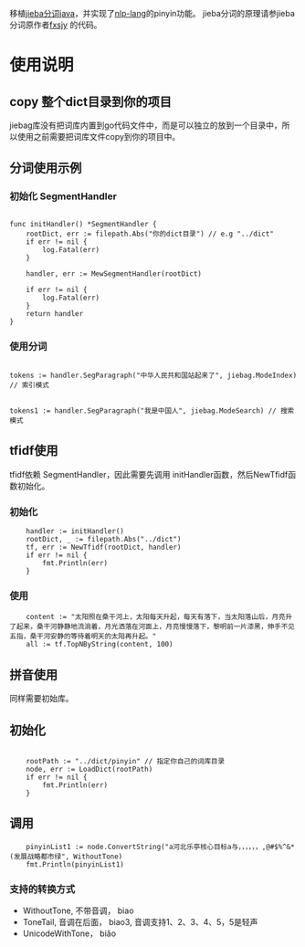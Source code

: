 移植[jieba分词java](!https://github.com/huaban/jieba-analysis)，并实现了[nlp-lang](https://github.com/NLPchina/nlp-lang)的pinyin功能。
jieba分词的原理请参jieba分词原作者[fxsjy](https://github.com/fxsjy) 的代码。


# 使用说明
## copy 整个dict目录到你的项目

jiebag库没有把词库内置到go代码文件中，而是可以独立的放到一个目录中，所以使用之前需要把词库文件copy到你的项目中。

## 分词使用示例

### 初始化 SegmentHandler

```

func initHandler() *SegmentHandler {
	rootDict, err := filepath.Abs("你的dict目录") // e.g "../dict"
	if err != nil {
		log.Fatal(err)
	}

	handler, err := MewSegmentHandler(rootDict)

	if err != nil {
		log.Fatal(err)
	}
	return handler
}

```

### 使用分词

```

tokens := handler.SegParagraph("中华人民共和国站起来了", jiebag.ModeIndex) // 索引模式


tokens1 := handler.SegParagraph("我是中国人", jiebag.ModeSearch) // 搜索模式

```


## tfidf使用

tfidf依赖 SegmentHandler，因此需要先调用 initHandler函数，然后NewTfidf函数初始化。

### 初始化

```
    handler := initHandler()
    rootDict, _ := filepath.Abs("../dict")
    tf, err := NewTfidf(rootDict, handler)
    if err != nil {
        fmt.Println(err)
	}
```

### 使用

```
    content := "太阳照在桑干河上，太阳每天升起，每天有落下，当太阳落山后，月亮升了起来，桑干河静静地流淌着，月光洒落在河面上，月亮慢慢落下，黎明前一片漆黑，伸手不见五指，桑干河安静的等待着明天的太阳再升起。"
	all := tf.TopNByString(content, 100)
```


## 拼音使用

同样需要初始库。

## 初始化

```

    rootPath := "../dict/pinyin" // 指定你自己的词库目录
	node, err := LoadDict(rootPath)
	if err != nil {
		fmt.Println(err)
	}
```

## 调用

```
    pinyinList1 := node.ConvertString("a河北乐亭核心目标a与，，，，，，,@#$%^&*(发展战略都市绿", WithoutTone)
	fmt.Println(pinyinList1)
```

### 支持的转换方式

*  WithoutTone, 不带音调， biao
*  ToneTail, 音调在后面， biao3, 音调支持1、2、3、4、5，5是轻声
*  UnicodeWithTone， biăo